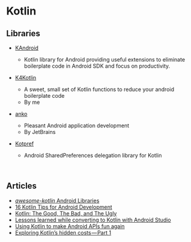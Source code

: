 # Kotlin



## Libraries

* [KAndroid](https://github.com/pawegio/KAndroid) 

  * Kotlin library for Android providing useful extensions to eliminate boilerplate code in Android SDK and focus on productivity. 

* [K4Kotlin](https://github.com/kirtan403/K4Kotlin)

  * A sweet, small set of Kotlin functions to reduce your android boilerplate code
  * By me

* [anko](https://github.com/Kotlin/anko)

  * Pleasant Android application development
  * By JetBrains

* [Kotpref](https://github.com/chibatching/Kotpref)

  * Android SharedPreferences delegation library for Kotlin

  ​



## Articles

- [*awesome-kotlin* Android Libraries](https://github.com/KotlinBy/awesome-kotlin#android-libraries)
- [16 Kotlin Tips for Android Development](https://savvyapps.com/blog/kotlin-tips-android-development)
- [Kotlin: The Good, The Bad, and The Ugly](https://medium.com/keepsafe-engineering/kotlin-the-good-the-bad-and-the-ugly-bf5f09b87e6f)
- [Lessons learned while converting to Kotlin with Android Studio](https://medium.com/google-developers/lessons-learned-while-converting-to-kotlin-with-android-studio-f0a3cb41669)
- [Using Kotlin to make Android APIs fun again](https://m.signalvnoise.com/using-kotlin-to-make-android-apis-fun-again-14690975afb6)
- [Exploring Kotlin’s hidden costs — Part 1](https://medium.com/@BladeCoder/exploring-kotlins-hidden-costs-part-1-fbb9935d9b62)


